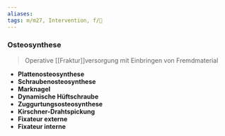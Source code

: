 ```yaml
---
aliases: 
tags: m/m27, Intervention, f/🦴
---
```

### Osteosynthese
> Operative [[Fraktur]]versorgung mit Einbringen von Fremdmaterial
- **Plattenosteosynthese**
- **Schraubenosteosynthese**
- **Marknagel**
- **Dynamische Hüftschraube**
- **Zuggurtungsosteosynthese**
- **Kirschner-Drahtspickung**
- **Fixateur externe**
- **Fixateur interne**